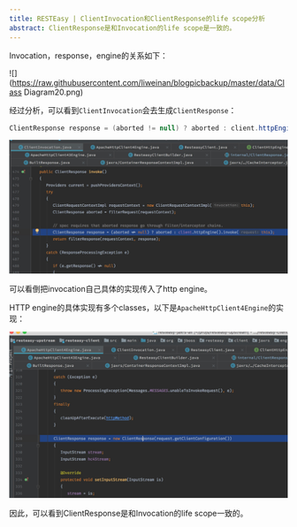 ```yaml
---
title: RESTEasy | ClientInvocation和ClientResponse的life scope分析
abstract: ClientResponse是和Invocation的life scope是一致的。
---
```




Invocation，response，engine的关系如下：

![](https://raw.githubusercontent.com/liweinan/blogpicbackup/master/data/Class Diagram20.png)

经过分析，可以看到`ClientInvocation`会去生成`ClientResponse`：

```java
ClientResponse response = (aborted != null) ? aborted : client.httpEngine().invoke(this);
```

![](https://raw.githubusercontent.com/liweinan/blogpicbackup/master/data/4BECE9B0-3744-49A3-B58E-F6EC42CBE702.png)

可以看倒把invocation自己具体的实现传入了http engine。

HTTP engine的具体实现有多个classes，以下是`ApacheHttpClient4Engine`的实现：

![](https://raw.githubusercontent.com/liweinan/blogpicbackup/master/data/51FCCB86-96B3-4BEA-AE58-25E3FAD6649C.png)

因此，可以看到ClientResponse是和Invocation的life scope一致的。

